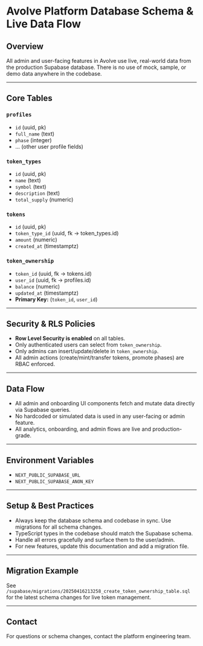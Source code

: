 # Avolve Platform Database Schema & Live Data Flow

## Overview
All admin and user-facing features in Avolve use live, real-world data from the production Supabase database. There is no use of mock, sample, or demo data anywhere in the codebase.

---

## Core Tables

### `profiles`
- `id` (uuid, pk)
- `full_name` (text)
- `phase` (integer)
- ... (other user profile fields)

### `token_types`
- `id` (uuid, pk)
- `name` (text)
- `symbol` (text)
- `description` (text)
- `total_supply` (numeric)

### `tokens`
- `id` (uuid, pk)
- `token_type_id` (uuid, fk → token_types.id)
- `amount` (numeric)
- `created_at` (timestamptz)

### `token_ownership`
- `token_id` (uuid, fk → tokens.id)
- `user_id` (uuid, fk → profiles.id)
- `balance` (numeric)
- `updated_at` (timestamptz)
- **Primary Key:** (`token_id`, `user_id`)

---

## Security & RLS Policies
- **Row Level Security is enabled** on all tables.
- Only authenticated users can select from `token_ownership`.
- Only admins can insert/update/delete in `token_ownership`.
- All admin actions (create/mint/transfer tokens, promote phases) are RBAC enforced.

---

## Data Flow
- All admin and onboarding UI components fetch and mutate data directly via Supabase queries.
- No hardcoded or simulated data is used in any user-facing or admin feature.
- All analytics, onboarding, and admin flows are live and production-grade.

---

## Environment Variables
- `NEXT_PUBLIC_SUPABASE_URL`
- `NEXT_PUBLIC_SUPABASE_ANON_KEY`

---

## Setup & Best Practices
- Always keep the database schema and codebase in sync. Use migrations for all schema changes.
- TypeScript types in the codebase should match the Supabase schema.
- Handle all errors gracefully and surface them to the user/admin.
- For new features, update this documentation and add a migration file.

---

## Migration Example
See `/supabase/migrations/20250416213258_create_token_ownership_table.sql` for the latest schema changes for live token management.

---

## Contact
For questions or schema changes, contact the platform engineering team.
